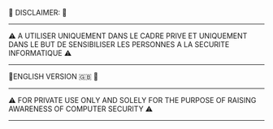 🧿 DISCLAIMER: 🧿

_______________________________________________________________________________

⚠️ A UTILISER UNIQUEMENT DANS LE CADRE PRIVE ET UNIQUEMENT DANS LE BUT DE SENSIBILISER LES PERSONNES A LA SECURITE INFORMATIQUE ⚠️

_______________________________________________________________________________





🧿ENGLISH VERSION 🇬🇧 🧿

_______________________________________________________________________________

⚠️ FOR PRIVATE USE ONLY AND SOLELY FOR THE PURPOSE OF RAISING AWARENESS OF COMPUTER SECURITY ⚠️

_______________________________________________________________________________
